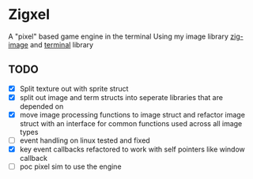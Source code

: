 # Zigxel
A "pixel" based game engine in the terminal
Using my image library [zig-image](https://github.com/tcherney/zig-image) and [terminal](https://github.com/tcherney/terminal) library

## TODO
- [x]  Split texture out with sprite struct
- [x]  split out image and term structs into seperate libraries that are depended on
- [x]  move image processing functions to image struct and refactor image struct with an interface for common functions used across all image types
- [ ]  event handling on linux tested and fixed
- [x]  key event callbacks refactored to work with self pointers like window callback
- [ ]  poc pixel sim to use the engine